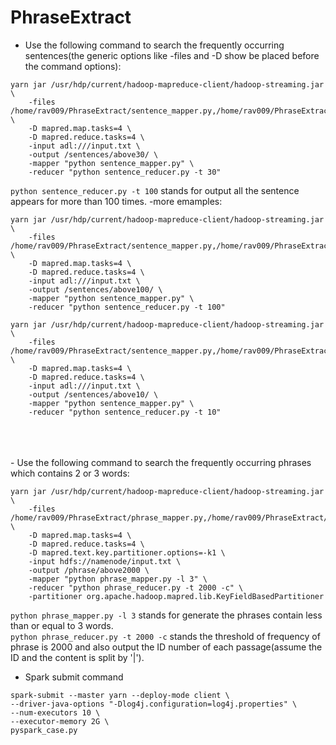 # PhraseExtract 
- Use the following command to search the frequently occurring sentences(the generic options like -files and -D show be placed before the command options): 
``` 
yarn jar /usr/hdp/current/hadoop-mapreduce-client/hadoop-streaming.jar \
	-files /home/rav009/PhraseExtract/sentence_mapper.py,/home/rav009/PhraseExtract/sentence_reducer.py \
	-D mapred.map.tasks=4 \
	-D mapred.reduce.tasks=4 \
	-input adl:///input.txt \
	-output /sentences/above30/ \
	-mapper "python sentence_mapper.py" \
	-reducer "python sentence_reducer.py -t 30"
```

`python sentence_reducer.py -t 100` stands for output all the sentence appears for more than 100 times.
-more emamples:
``` 
yarn jar /usr/hdp/current/hadoop-mapreduce-client/hadoop-streaming.jar \
	-files /home/rav009/PhraseExtract/sentence_mapper.py,/home/rav009/PhraseExtract/sentence_reducer.py \
	-D mapred.map.tasks=4 \
	-D mapred.reduce.tasks=4 \
	-input adl:///input.txt \
	-output /sentences/above100/ \
	-mapper "python sentence_mapper.py" \
	-reducer "python sentence_reducer.py -t 100"
```
``` 
yarn jar /usr/hdp/current/hadoop-mapreduce-client/hadoop-streaming.jar \
	-files /home/rav009/PhraseExtract/sentence_mapper.py,/home/rav009/PhraseExtract/sentence_reducer.py \
	-D mapred.map.tasks=4 \
	-D mapred.reduce.tasks=4 \
	-input adl:///input.txt \
	-output /sentences/above10/ \
	-mapper "python sentence_mapper.py" \
	-reducer "python sentence_reducer.py -t 10"
```
<br />
<br />
<br />
- Use the following command to search the frequently occurring phrases which contains 2 or 3 words:

```
yarn jar /usr/hdp/current/hadoop-mapreduce-client/hadoop-streaming.jar \
	-files /home/rav009/PhraseExtract/phrase_mapper.py,/home/rav009/PhraseExtract/phrase_reducer.py,hdfs://namenode/sentences/above10/whole \
	-D mapred.map.tasks=4 \
	-D mapred.reduce.tasks=4 \
	-D mapred.text.key.partitioner.options=-k1 \
	-input hdfs://namenode/input.txt \
	-output /phrase/above2000 \
	-mapper "python phrase_mapper.py -l 3" \
	-reducer "python phrase_reducer.py -t 2000 -c" \
	-partitioner org.apache.hadoop.mapred.lib.KeyFieldBasedPartitioner
```

`python phrase_mapper.py -l 3` stands for generate the phrases contain less than or equal to 3 words.  
`python phrase_reducer.py -t 2000 -c` stands the threshold of frequency of phrase is 2000 and also output the ID number of each passage(assume the ID and the content is split by '|').

- Spark submit command
```
spark-submit --master yarn --deploy-mode client \
--driver-java-options "-Dlog4j.configuration=log4j.properties" \
--num-executors 10 \
--executor-memory 2G \
pyspark_case.py
```
